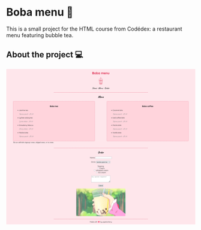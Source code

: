 # Boba menu 🧋

This is a small project for the HTML course from Codédex: a restaurant menu featuring bubble tea.

## About the project 💻
![preview](img/preview.png)